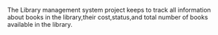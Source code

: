 The Library management system project keeps to track all information about books in the library,their cost,status,and total number of books available in the library.
